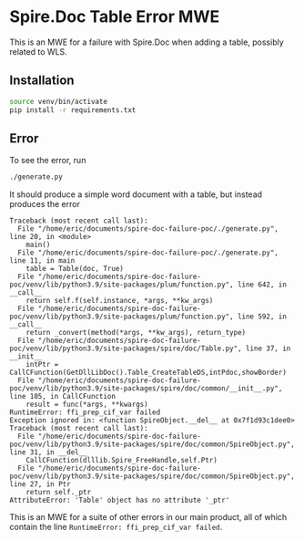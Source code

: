 # Spire.Doc Table Error MWE

This is an MWE for a failure with Spire.Doc when adding a table, possibly related to WLS.

## Installation

```bash
source venv/bin/activate
pip install -r requirements.txt
```

## Error

To see the error, run

```bash
./generate.py
```

It should produce a simple word document with a table, but instead produces the error

```
Traceback (most recent call last):
  File "/home/eric/documents/spire-doc-failure-poc/./generate.py", line 20, in <module>
    main()
  File "/home/eric/documents/spire-doc-failure-poc/./generate.py", line 11, in main
    table = Table(doc, True)
  File "/home/eric/documents/spire-doc-failure-poc/venv/lib/python3.9/site-packages/plum/function.py", line 642, in __call__
    return self.f(self.instance, *args, **kw_args)
  File "/home/eric/documents/spire-doc-failure-poc/venv/lib/python3.9/site-packages/plum/function.py", line 592, in __call__
    return _convert(method(*args, **kw_args), return_type)
  File "/home/eric/documents/spire-doc-failure-poc/venv/lib/python3.9/site-packages/spire/doc/Table.py", line 37, in __init__
    intPtr = CallCFunction(GetDllLibDoc().Table_CreateTableDS,intPdoc,showBorder)
  File "/home/eric/documents/spire-doc-failure-poc/venv/lib/python3.9/site-packages/spire/doc/common/__init__.py", line 105, in CallCFunction
    result = func(*args, **kwargs)
RuntimeError: ffi_prep_cif_var failed
Exception ignored in: <function SpireObject.__del__ at 0x7f1d93c1dee0>
Traceback (most recent call last):
  File "/home/eric/documents/spire-doc-failure-poc/venv/lib/python3.9/site-packages/spire/doc/common/SpireObject.py", line 31, in __del__
    CallCFunction(dlllib.Spire_FreeHandle,self.Ptr)
  File "/home/eric/documents/spire-doc-failure-poc/venv/lib/python3.9/site-packages/spire/doc/common/SpireObject.py", line 27, in Ptr
    return self._ptr
AttributeError: 'Table' object has no attribute '_ptr'
```

This is an MWE for a suite of other errors in our main product, all of which contain the line `RuntimeError: ffi_prep_cif_var failed`.
